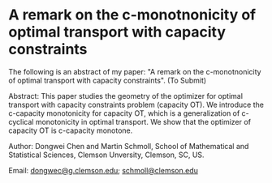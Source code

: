 # A remark on the c-monotnonicity of optimal transport with capacity constraints
The following is an abstract of my paper: "A remark on the c-monotnonicity of optimal transport with capacity constraints". (To Submit)

Abstract: This paper studies the geometry of the optimizer for optimal transport with capacity constraints problem (capacity OT). We introduce the c-capacity monotonicity for capacity OT, which is a generalization of c-cyclical monotonicity in optimal transport.  We show that the optimizer of capacity OT is c-capacity monotone. 

Author: Dongwei Chen and Martin Schmoll, School of Mathematical and Statistical Sciences, Clemson Unversity, Clemson, SC, US. 

Email: dongwec@g.clemson.edu;  schmoll@clemson.edu
